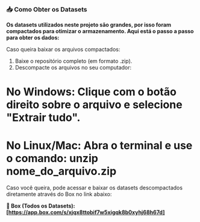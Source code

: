 ### 📥 Como Obter os Datasets
**Os datasets utilizados neste projeto são grandes, por isso foram compactados para otimizar o armazenamento. Aqui está o passo a passo para obter os dados:** 

Caso queira baixar os arquivos compactados:
1. Baixe o repositório completo (em formato .zip).
2. Descompacte os arquivos no seu computador:

No Windows:
Clique com o botão direito sobre o arquivo e selecione "Extrair tudo".
=
No Linux/Mac:
Abra o terminal e use o comando:
unzip nome_do_arquivo.zip
=

Caso você queira, pode acessar e baixar os datasets descompactados diretamente através do Box no link abaixo:

**🔗 Box (Todos os Datasets): [https://app.box.com/s/xjqx8ttobif7w5xigqk8b0xyhj68h67d]**



